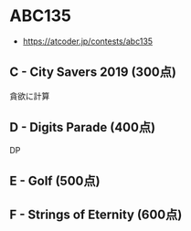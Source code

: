 # ABC135
* https://atcoder.jp/contests/abc135


## C - City Savers 2019 (300点)
貪欲に計算


## D - Digits Parade (400点)
DP


## E - Golf (500点)



## F - Strings of Eternity (600点)
